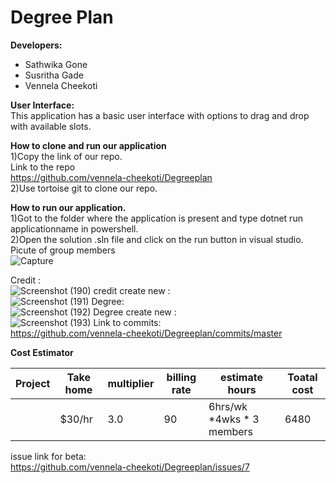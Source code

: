 # Degree Plan

<b>Developers:</b> <br>
<ul>
<li>Sathwika Gone</li>
<li>Susritha Gade</li>
<li>Vennela Cheekoti</li>
</ul>

<b>User Interface:</b><br>
This application has a basic user interface with options to drag and drop with available slots.

<b>How to clone and run our application</b><br>
1)Copy the link of our repo.<br>
Link to the repo<br>
https://github.com/vennela-cheekoti/Degreeplan <br>
2)Use tortoise git to clone our repo.

<b>How to run our application.</b><br>
1)Got to the folder where the application is present and type dotnet run applicationname in powershell.<br>
2)Open the solution .sln file and click on the run button in visual studio.<br>
Picute of group members<br>
![Capture](https://user-images.githubusercontent.com/42945790/56673316-a82d5880-667d-11e9-8fc3-a86feb7d8cb2.PNG)

Credit :<br>
![Screenshot (190)](https://user-images.githubusercontent.com/42945790/56674061-01e25280-667f-11e9-9b87-9d30cc68edf8.png)
credit create new :<br>
![Screenshot (191)](https://user-images.githubusercontent.com/42945790/56674167-2a6a4c80-667f-11e9-9785-0242fdb72927.png)
Degree:<br>
![Screenshot (192)](https://user-images.githubusercontent.com/42945790/56674238-45d55780-667f-11e9-8ac1-989c7c3df652.png)
Degree create new :<br>
![Screenshot (193)](https://user-images.githubusercontent.com/42945790/56674332-74ebc900-667f-11e9-9451-1ed377aa454f.png)
Link to commits:<br>
https://github.com/vennela-cheekoti/Degreeplan/commits/master


<b>Cost Estimator</b>

| Project | Take home | multiplier | billing rate | estimate hours            | Toatal cost |
|---------|-----------|------------|--------------|---------------------------|-------------|
|         | $30/hr    | 3.0        | 90           | 6hrs/wk *4wks * 3 members | 6480        |


issue link for beta:<br>
https://github.com/vennela-cheekoti/Degreeplan/issues/7
